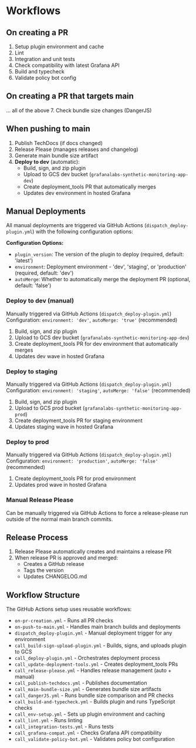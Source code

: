 # Workflows

## On creating a PR

1. Setup plugin environment and cache
2. Lint
3. Integration and unit tests
4. Check compatibility with latest Grafana API
5. Build and typecheck
6. Validate policy bot config

## On creating a PR that targets main

... all of the above
7. Check bundle size changes (DangerJS)

## When pushing to main

1. Publish TechDocs (if docs changed)
2. Release Please (manages releases and changelog)
3. Generate main bundle size artifact
4. **Deploy to dev** (automatic):
   - Build, sign, and zip plugin
   - Upload to GCS dev bucket (`grafanalabs-synthetic-monitoring-app-dev`)
   - Create deployment_tools PR that automatically merges
   - Updates dev environment in hosted Grafana

## Manual Deployments

All manual deployments are triggered via GitHub Actions (`dispatch_deploy-plugin.yml`) with the following configuration options:

**Configuration Options:**
- `plugin_version`: The version of the plugin to deploy (required, default: 'latest')
- `environment`: Deployment environment - 'dev', 'staging', or 'production' (required, default: 'dev')  
- `autoMerge`: Whether to automatically merge the deployment PR (optional, default: 'false')

### Deploy to dev (manual)
Manually triggered via GitHub Actions (`dispatch_deploy-plugin.yml`)
Configuration: `environment: 'dev'`, `autoMerge: 'true'` (recommended)
1. Build, sign, and zip plugin
2. Upload to GCS dev bucket (`grafanalabs-synthetic-monitoring-app-dev`)
3. Create deployment_tools PR for dev environment that automatically merges
4. Updates dev wave in hosted Grafana

### Deploy to staging
Manually triggered via GitHub Actions (`dispatch_deploy-plugin.yml`)
Configuration: `environment: 'staging'`, `autoMerge: 'false'` (recommended)
1. Build, sign, and zip plugin
2. Upload to GCS prod bucket (`grafanalabs-synthetic-monitoring-app-prod`)
3. Create deployment_tools PR for staging environment
4. Updates staging wave in hosted Grafana

### Deploy to prod
Manually triggered via GitHub Actions (`dispatch_deploy-plugin.yml`)
Configuration: `environment: 'production'`, `autoMerge: 'false'` (recommended)
1. Create deployment_tools PR for prod environment
2. Updates prod wave in hosted Grafana

### Manual Release Please
Can be manually triggered via GitHub Actions to force a release-please run outside of the normal main branch commits.

## Release Process

1. Release Please automatically creates and maintains a release PR
2. When release PR is approved and merged:
   - Creates a GitHub release
   - Tags the version
   - Updates CHANGELOG.md

## Workflow Structure

The GitHub Actions setup uses reusable workflows:

- `on-pr-creation.yml` - Runs all PR checks
- `on-push-to-main.yml` - Handles main branch builds and deployments
- `dispatch_deploy-plugin.yml` - Manual deployment trigger for any environment
- `call_build-sign-upload-plugin.yml` - Builds, signs, and uploads plugin to GCS
- `call_deploy-plugin.yml` - Orchestrates deployment process
- `call_update-deployment-tools.yml` - Creates deployment_tools PRs
- `call_release-please.yml` - Handles release management (auto + manual)
- `call_publish-techdocs.yml` - Publishes documentation
- `call_main-bundle-size.yml` - Generates bundle size artifacts
- `call_dangerJS.yml` - Runs bundle size comparison and PR checks
- `call_build-and-typecheck.yml` - Builds plugin and runs TypeScript checks
- `call_env-setup.yml` - Sets up plugin environment and caching
- `call_lint.yml` - Runs linting
- `call_integration-tests.yml` - Runs tests
- `call_grafana-compat.yml` - Checks Grafana API compatibility
- `call_validate-policy-bot.yml` - Validates policy bot configuration
